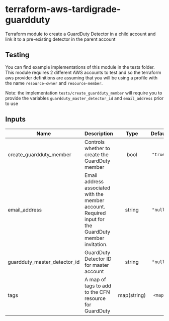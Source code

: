 # terraform-aws-tardigrade-guardduty

Terraform module to create a GuardDuty Detector in a child account and link it
to a pre-existing detector in the parent account

## Testing

You can find example implementations of this module in the tests folder. This module
requires 2 different AWS accounts to test and so the terraform aws provider definitions
are assuming that you will be using a profile with the name `resource-owner` and `resource-member`.

Note: the implementation `tests/create_guardduty_member` will require you to provide the variables
`guardduty_master_detector_id` and `email_address` prior to use

## Inputs

| Name | Description | Type | Default | Required |
|------|-------------|:----:|:-----:|:-----:|
| create\_guardduty\_member | Controls whether to create the GuardDuty member | bool | `"true"` | no |
| email\_address | Email address associated with the member account. Required input for the GuardDuty member invitation. | string | `"null"` | no |
| guardduty\_master\_detector\_id | GuardDuty Detector ID for master account | string | `"null"` | no |
| tags | A map of tags to add to the CFN resource for GuardDuty | map(string) | `<map>` | no |


